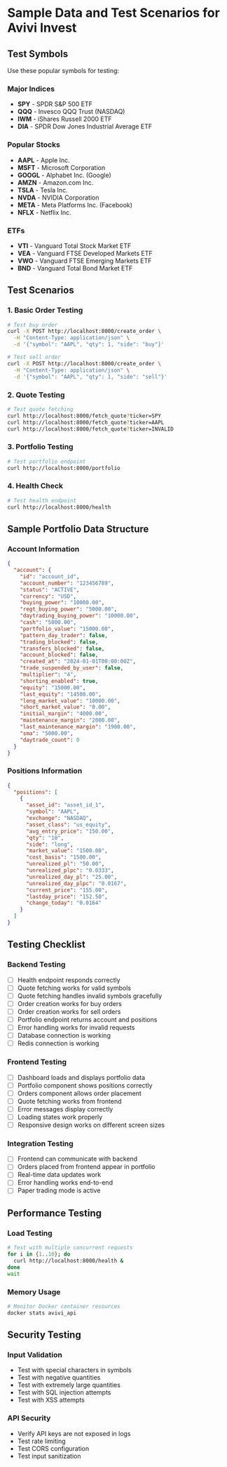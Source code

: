 # Sample Data and Test Scenarios for Avivi Invest

## Test Symbols
Use these popular symbols for testing:

### Major Indices
- **SPY** - SPDR S&P 500 ETF
- **QQQ** - Invesco QQQ Trust (NASDAQ)
- **IWM** - iShares Russell 2000 ETF
- **DIA** - SPDR Dow Jones Industrial Average ETF

### Popular Stocks
- **AAPL** - Apple Inc.
- **MSFT** - Microsoft Corporation
- **GOOGL** - Alphabet Inc. (Google)
- **AMZN** - Amazon.com Inc.
- **TSLA** - Tesla Inc.
- **NVDA** - NVIDIA Corporation
- **META** - Meta Platforms Inc. (Facebook)
- **NFLX** - Netflix Inc.

### ETFs
- **VTI** - Vanguard Total Stock Market ETF
- **VEA** - Vanguard FTSE Developed Markets ETF
- **VWO** - Vanguard FTSE Emerging Markets ETF
- **BND** - Vanguard Total Bond Market ETF

## Test Scenarios

### 1. Basic Order Testing
```bash
# Test buy order
curl -X POST http://localhost:8000/create_order \
  -H "Content-Type: application/json" \
  -d '{"symbol": "AAPL", "qty": 1, "side": "buy"}'

# Test sell order
curl -X POST http://localhost:8000/create_order \
  -H "Content-Type: application/json" \
  -d '{"symbol": "AAPL", "qty": 1, "side": "sell"}'
```

### 2. Quote Testing
```bash
# Test quote fetching
curl http://localhost:8000/fetch_quote?ticker=SPY
curl http://localhost:8000/fetch_quote?ticker=AAPL
curl http://localhost:8000/fetch_quote?ticker=INVALID
```

### 3. Portfolio Testing
```bash
# Test portfolio endpoint
curl http://localhost:8000/portfolio
```

### 4. Health Check
```bash
# Test health endpoint
curl http://localhost:8000/health
```

## Sample Portfolio Data Structure

### Account Information
```json
{
  "account": {
    "id": "account_id",
    "account_number": "123456789",
    "status": "ACTIVE",
    "currency": "USD",
    "buying_power": "10000.00",
    "regt_buying_power": "5000.00",
    "daytrading_buying_power": "10000.00",
    "cash": "5000.00",
    "portfolio_value": "15000.00",
    "pattern_day_trader": false,
    "trading_blocked": false,
    "transfers_blocked": false,
    "account_blocked": false,
    "created_at": "2024-01-01T00:00:00Z",
    "trade_suspended_by_user": false,
    "multiplier": "4",
    "shorting_enabled": true,
    "equity": "15000.00",
    "last_equity": "14500.00",
    "long_market_value": "10000.00",
    "short_market_value": "0.00",
    "initial_margin": "4000.00",
    "maintenance_margin": "2000.00",
    "last_maintenance_margin": "1900.00",
    "sma": "5000.00",
    "daytrade_count": 0
  }
}
```

### Positions Information
```json
{
  "positions": [
    {
      "asset_id": "asset_id_1",
      "symbol": "AAPL",
      "exchange": "NASDAQ",
      "asset_class": "us_equity",
      "avg_entry_price": "150.00",
      "qty": "10",
      "side": "long",
      "market_value": "1500.00",
      "cost_basis": "1500.00",
      "unrealized_pl": "50.00",
      "unrealized_plpc": "0.0333",
      "unrealized_day_pl": "25.00",
      "unrealized_day_plpc": "0.0167",
      "current_price": "155.00",
      "lastday_price": "152.50",
      "change_today": "0.0164"
    }
  ]
}
```

## Testing Checklist

### Backend Testing
- [ ] Health endpoint responds correctly
- [ ] Quote fetching works for valid symbols
- [ ] Quote fetching handles invalid symbols gracefully
- [ ] Order creation works for buy orders
- [ ] Order creation works for sell orders
- [ ] Portfolio endpoint returns account and positions
- [ ] Error handling works for invalid requests
- [ ] Database connection is working
- [ ] Redis connection is working

### Frontend Testing
- [ ] Dashboard loads and displays portfolio data
- [ ] Portfolio component shows positions correctly
- [ ] Orders component allows order placement
- [ ] Quote fetching works from frontend
- [ ] Error messages display correctly
- [ ] Loading states work properly
- [ ] Responsive design works on different screen sizes

### Integration Testing
- [ ] Frontend can communicate with backend
- [ ] Orders placed from frontend appear in portfolio
- [ ] Real-time data updates work
- [ ] Error handling works end-to-end
- [ ] Paper trading mode is active

## Performance Testing

### Load Testing
```bash
# Test with multiple concurrent requests
for i in {1..10}; do
  curl http://localhost:8000/health &
done
wait
```

### Memory Usage
```bash
# Monitor Docker container resources
docker stats avivi_api
```

## Security Testing

### Input Validation
- Test with special characters in symbols
- Test with negative quantities
- Test with extremely large quantities
- Test with SQL injection attempts
- Test with XSS attempts

### API Security
- Verify API keys are not exposed in logs
- Test rate limiting
- Test CORS configuration
- Test input sanitization

